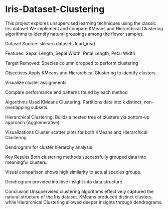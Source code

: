 # Iris-Dataset-Clustering
This project explores unsupervised learning techniques using the classic Iris dataset.We implement and compare KMeans and Hierarchical Clustering algorithms to identify natural groupings among the flower samples.

Dataset
Source: sklearn.datasets.load_iris()

Features: Sepal Length, Sepal Width, Petal Length, Petal Width

Target Removed: Species column dropped to perform clustering

Objectives
Apply KMeans and Hierarchical Clustering to identify clusters

Visualize cluster assignments

Compare performance and patterns found by each method

Algorithms Used
KMeans Clustering: Partitions data into k distinct, non-overlapping subsets.

Hierarchical Clustering: Builds a nested tree of clusters via bottom-up approach (Agglomerative).

Visualizations
Cluster scatter plots for both KMeans and Hierarchical Clustering

Dendrogram for cluster hierarchy analysis

Key Results
Both clustering methods successfully grouped data into meaningful clusters.

Visual comparison shows high similarity to actual species groups.

Dendrogram provided intuitive insight into data structure.

Conclusion
Unsupervised clustering algorithms effectively captured the natural structure of the Iris dataset. KMeans produced distinct clusters, while Hierarchical Clustering allowed deeper insights through dendrograms.

